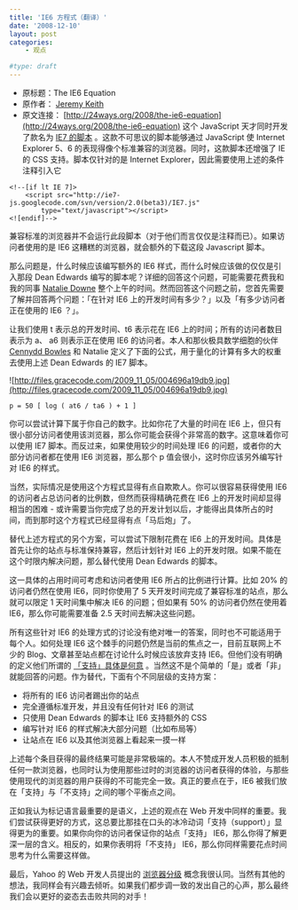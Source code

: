 ```yaml
---
title: 'IE6 方程式（翻译）'
date: '2008-12-10'
layout: post
categories:
    - 观点

#type: draft
---
```


* 原标题：The IE6 Equation
* 原作者： [Jeremy Keith](http://adactio.com/) 
* 原文连接：  [http://24ways.org/2008/the-ie6-equation](http://24ways.org/2008/the-ie6-equation)  这个 JavaScript 天才同时开发了款名为 [IE7 的脚本](http://dean.edwards.name/IE7/) 。这款不可思议的脚本能够通过 JavaScript 使 Internet Explorer 5、6 的表现得像个标准兼容的浏览器。同时，这款脚本还增强了 IE 的 CSS 支持。脚本仅针对的是 Internet Explorer，因此需要使用上述的条件注释引入它

```
<!--[if lt IE 7]>
    <script src="http://ie7-js.googlecode.com/svn/version/2.0(beta3)/IE7.js" 
        type="text/javascript"></script>
<![endif]-->
```

兼容标准的浏览器并不会运行此段脚本（对于他们而言仅仅是注释而已）。如果访问者使用的是 IE6 这糟糕的浏览器，就会额外的下载这段 Javascript 脚本。

那么问题是，什么时候应该编写额外的 IE6 样式，而什么时候应该做的仅仅是引入那段 Dean Edwards 编写的脚本呢？详细的回答这个问题，可能需要花费我和我的同事  [Natalie Downe](http://natbat.net/)  整个上午的时间。然而回答这个问题之前，您首先需要了解并回答两个问题：「在针对 IE6 上的开发时间有多少？」以及「有多少访问者正在使用的 IE6 ？」。

让我们使用 t 表示总的开发时间、t6 表示花在 IE6 上的时间；所有的访问者数目表示为 a、 a6 则表示正在使用 IE6 的访问者。本人和那伙极具数学细胞的伙伴 [Cennydd Bowles](http://www.cennydd.co.uk/)  和 Natalie 定义了下面的公式，用于量化的计算有多大的权重去使用上述 Dean Edwards 的 IE7 脚本。

![http://files.gracecode.com/2009_11_05/004696a19db9.jpg](http://files.gracecode.com/2009_11_05/004696a19db9.jpg)

    p = 50 [ log ( at6 / ta6 ) + 1 ]

你可以尝试计算下属于你自己的数字。比如你花了大量的时间在 IE6 上，但只有很小部分访问者使用该浏览器，那么你可能会获得个非常高的数字。这意味着你可以使用 IE7 脚本。而反过来，如果使用较少的时间处理 IE6 的问题，或者你的大部分访问者都在使用 IE6 浏览器，那么那个 p 值会很小，这时你应该另外编写针对 IE6 的样式。

当然，实际情况是使用这个方程式显得有点自欺欺人。你可以很容易获得使用 IE6 的访问者占总访问者的比例数，但然而获得精确花费在 IE6 上的开发时间却显得相当的困难 - 或许需要当你完成了总的开发计划以后，才能得出具体所占的时间，而到那时这个方程式已经显得有点「马后炮」了。

替代上述方程式的另个方案，可以尝试下限制花费在 IE6 上的开发时间。具体是首先让你的站点与标准保持兼容，然后计划针对 IE6 上的开发时限。如果不能在这个时限内解决问题，那么替代使用 Dean Edwards 的脚本。

这一具体的占用时间可考虑和访问者使用 IE6 所占的比例进行计算。比如 20% 的访问者仍然在使用 IE6，同时你使用了 5 天开发时间完成了兼容标准的站点，那么就可以限定 1 天时间集中解决 IE6 的问题；但如果有 50% 的访问者仍然在使用着 IE6，那么你可能需要准备 2.5 天时间去解决这些问题。

所有这些针对 IE6 的处理方式的讨论没有绝对唯一的答案，同时也不可能适用于每个人。如何处理 IE6 这个棘手的问题仍然是当前的焦点之一，目前互联网上不少的 Blog、文章甚至站点都在讨论什么时候应该放弃支持 IE6。但他们没有明确的定义他们所谓的 [「支持」具体是何意](http://jeffcroft.com/blog/2008/sep/30/when-can-we-stop-talking-about-supporting-browsers/) 。当然这不是个简单的「是」或者「非」就能回答的问题。作为替代，下面有个不同层级的支持方案：

* 将所有的 IE6 访问者踢出你的站点
* 完全遵循标准开发，并且没有任何针对 IE6 的测试
* 只使用 Dean Edwards 的脚本让 IE6 支持额外的 CSS
* 编写针对 IE6 的样式解决大部分问题（比如布局等）
* 让站点在 IE6 以及其他浏览器上看起来一摸一样


上述每个条目获得的最终结果可能是非常极端的。本人不赞成开发人员积极的抵制任何一款浏览器，也同时认为使用那些过时的浏览器的访问者获得的体验，与那些使用现代的浏览器的用户获得的不可能完全一致。真正的要点在于，IE6 被我们放在「支持」与「不支持」之间的哪个平衡点之间。

正如我认为标记语言最重要的是语义，上述的观点在 Web 开发中同样的重要。我们尝试获得更好的方式，这总要比那挂在口头的冰冷动词「支持（support）」显得更为的重要。如果你向你的访问者保证你的站点「支持」 IE6，那么你得了解更深一层的含义。相反的，如果你表明将「不支持」 IE6，那么你同样需要花点时间思考为什么需要这样做。

最后，Yahoo 的 Web 开发人员提出的 [浏览器分级](http://developer.yahoo.com/yui/articles/gbs/) 概念我很认同。当然有其他的想法，我同样会有兴趣去倾听。如果我们都步调一致的发出自己的心声，那么最终我们会以更好的姿态去击败共同的对手！
